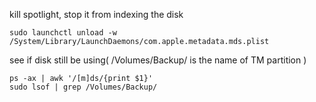 kill spotlight, stop it from indexing the disk

```shell
sudo launchctl unload -w /System/Library/LaunchDaemons/com.apple.metadata.mds.plist
```

see if disk still be using( /Volumes/Backup/ is the name of TM partition )

```shell
ps -ax | awk '/[m]ds/{print $1}'
sudo lsof | grep /Volumes/Backup/
```